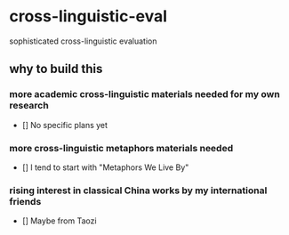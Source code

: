 # cross-linguistic-eval

sophisticated cross-linguistic evaluation

## why to build this 

### more academic cross-linguistic materials needed for my own research 

- [] No specific plans yet

### more cross-linguistic metaphors materials needed 

- [] I tend to start with "Metaphors We Live By"

### rising interest in classical China works by my international friends 

- [] Maybe from Taozi 
